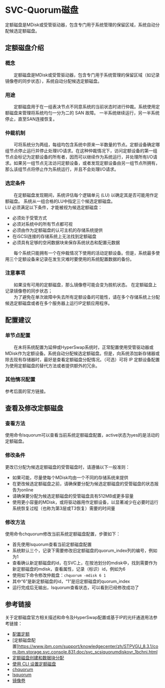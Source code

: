 # SVC-Quorum磁盘
定额磁盘是MDisk或受管驱动器，包含专门用于系统管理的保留区域，系统自动分配候选定额磁盘。
## 定额磁盘介绍
### 概念
&#8195;&#8195;定额磁盘是MDisk或受管驱动器，包含专门用于系统管理的保留区域（如记录镜像卷的同步状态），系统自动分配候选定额磁盘。
### 用途
&#8195;&#8195;定额磁盘用于在一组表决节点不同意系统的当前状态时进行仲裁。系统使用定额磁盘来管理将系统均匀一分为二的 SAN 故障。 一半系统继续运行，另一半系统停止，直至SAN连接恢复。
### 仲裁机制
&#8195;&#8195;可将系统分为两组，每组均包含系统中原来一半数量的节点。定额设备确定哪组节点停止运行并停止处理I/O请求。在这种仲裁情况下，访问定额设备的第一组节点会标记为定额设备的所有者，因而可以继续作为系统运行，并处理所有I/O请求。如果另一组节点无法访问定额设备，或者发现定额设备由另一组节点所拥有，那么该组节点将停止作为系统运行，并且不会处理I/O请求。
### 选定条件
&#8195;&#8195;在定额磁盘发现期间，系统评估每个逻辑单元 (LU) 以确定其是否可能用作定额磁盘。 系统从一组合格的LU中指定三个候选定额磁盘。     
LU 必须满足以下条件，才能被视为候选定额磁盘：
- 必须处于受管方式
- 必须对系统中的所有节点都可视
- 必须由作为定额磁盘的认可主机的存储系统提供
- 在iSCSI连接的存储系统上无法找到定额磁盘
- 必须具有足够的空闲数据块来保存系统状态和配置元数据

&#8195;&#8195;每个系统只能拥有一个在仲裁情况下使用的活动定额设备。但是，系统最多使用三个定额设备来记录在发生灾难时要使用的系统配置数据的备份。
### 注意事项
&#8195;&#8195;如果没有可用的定额磁盘，那么镜像卷可能会变为脱机状态。 在定额磁盘上记录镜像卷的同步状态；     
&#8195;&#8195;为了避免在单次故障中失去所有定额设备的可能性，请在多个存储系统上分配候选定额磁盘或者在多个服务器上运行IP定额应用程序。
## 配置建议
### 单节点配置
&#8195;&#8195;在未将系统配置为延伸或HyperSwap系统时，正常配置使用受管驱动器或MDisk作为定额设备。系统自动分配候选定额磁盘。但是，向系统添加新存储器或除去现有存储器时，最好是查看定额磁盘分配情况。（可选）可将 IP 定额设备配置为使用定额磁盘的替代方法或者提供额外的冗余。
### 其他情况配置
参考后面的官方链接。
## 查看及修改定额磁盘
### 查看方法
使用命令lsquorum可以查看当前系统定额磁盘配置，active状态为yes的是活动的定额磁盘。
### 修改条件
更改已分配为候选定额磁盘的受管磁盘时，请遵循以下一般准则：
- 如果可能，尽量使每个MDisk均由一个不同的存储系统来提供
- 在更改候选定额磁盘之前，请确保要分配为候选定额磁盘的受管磁盘的状态报告为online
- 请确保要分配为候选定额磁盘的受管磁盘具有512MB或更多容量
- 使用更小容量的MDisk，或将驱动器用作定额设备，以显著减少在必要时运行系统恢复过程（也称为第3层或T3恢复）需要的时间量

### 修改方法
使用命令chquorum修改当前系统定额磁盘配置，步骤如下：
- 首先使用lsquorum查看当前定额磁盘配置
- 系统默认三个，记录下需要修改旧定额磁盘的quorum_index列的编号，例如为1
- 查看确认新定额磁盘的id，在SVC上，在按池划分的mdisk中，找到需要作为新定额磁盘的mdisk，查看属性，记录（标识）id，例如为6
- 使用如下命令修改仲裁盘：`chquorum -mdisk 6 1`
- 其中“6”是新定额磁盘的id，“1”是旧定额磁盘的quorum_index
- 运行完成后无输出，lsquorum查看状态，可以看到已经修改成功了

## 参考链接
关于定额磁盘官方相关描述和命令及HyperSwap配置或基于IP的光纤通道用法参考链接：
- [配置定额](https://www.ibm.com/support/knowledgecenter/zh/STPVGU_8.3.1/com.ibm.storage.svc.console.831.doc/svc_quorumoverview.html)
- [定额磁盘配置]https://www.ibm.com/support/knowledgecenter/zh/STPVGU_8.3.1/com.ibm.storage.svc.console.831.doc/svc_scsiquorumdiskovr_1bchni.html
- [定额磁盘创建和数据块分配](https://www.ibm.com/support/knowledgecenter/zh/STPVGU_8.3.1/com.ibm.storage.svc.console.831.doc/svc_quorumdisksupportreq_293lei.html)
- [使用 CLI 设置定额磁盘](https://www.ibm.com/support/knowledgecenter/zh/STPVGU_8.3.1/com.ibm.storage.svc.console.831.doc/svc_setquorumdisksmdisks_cli_05151600.html)
- [chquorum](https://www.ibm.com/support/knowledgecenter/zh/STPVGU_8.3.1/com.ibm.storage.svc.console.831.doc/svc_chquorum.html)
- [lsquorum ](https://www.ibm.com/support/knowledgecenter/zh/STPVGU_8.3.1/com.ibm.storage.svc.console.831.doc/svc_lsquorum_03301100.html)
- [镜像卷](https://www.ibm.com/support/knowledgecenter/zh/STPVGU_8.3.1/com.ibm.storage.svc.console.831.doc/svc_vdiskmirroring_3r7ceb.html)
